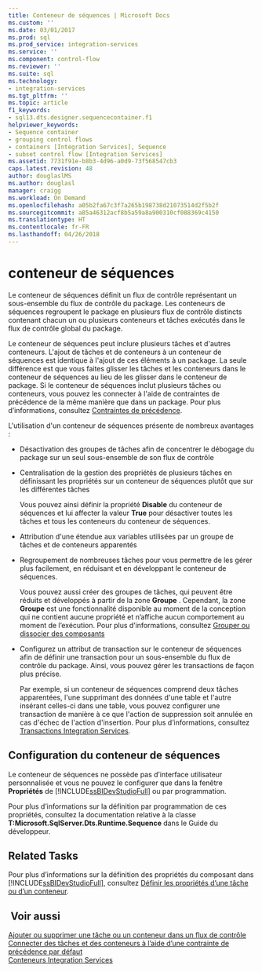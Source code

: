 ```yaml
---
title: Conteneur de séquences | Microsoft Docs
ms.custom: ''
ms.date: 03/01/2017
ms.prod: sql
ms.prod_service: integration-services
ms.service: ''
ms.component: control-flow
ms.reviewer: ''
ms.suite: sql
ms.technology:
- integration-services
ms.tgt_pltfrm: ''
ms.topic: article
f1_keywords:
- sql13.dts.designer.sequencecontainer.f1
helpviewer_keywords:
- Sequence container
- grouping control flows
- containers [Integration Services], Sequence
- subset control flow [Integration Services]
ms.assetid: 7731f91e-b8b3-4d96-a0d9-73f568547cb3
caps.latest.revision: 48
author: douglaslMS
ms.author: douglasl
manager: craigg
ms.workload: On Demand
ms.openlocfilehash: a05b2fa67c3f7a265b198738d21073514d2f5b2f
ms.sourcegitcommit: a85a46312acf8b5a59a8a900310cf088369c4150
ms.translationtype: HT
ms.contentlocale: fr-FR
ms.lasthandoff: 04/26/2018
---
```

# <a name="sequence-container"></a>conteneur de séquences
  Le conteneur de séquences définit un flux de contrôle représentant un sous-ensemble du flux de contrôle du package. Les conteneurs de séquences regroupent le package en plusieurs flux de contrôle distincts contenant chacun un ou plusieurs conteneurs et tâches exécutés dans le flux de contrôle global du package.  
  
 Le conteneur de séquences peut inclure plusieurs tâches et d'autres conteneurs. L'ajout de tâches et de conteneurs à un conteneur de séquences est identique à l'ajout de ces éléments à un package. La seule différence est que vous faites glisser les tâches et les conteneurs dans le conteneur de séquences au lieu de les glisser dans le conteneur de package. Si le conteneur de séquences inclut plusieurs tâches ou conteneurs, vous pouvez les connecter à l'aide de contraintes de précédence de la même manière que dans un package. Pour plus d’informations, consultez [Contraintes de précédence](../../integration-services/control-flow/precedence-constraints.md).  
  
 L'utilisation d'un conteneur de séquences présente de nombreux avantages :  
  
-   Désactivation des groupes de tâches afin de concentrer le débogage du package sur un seul sous-ensemble de son flux de contrôle  
  
-   Centralisation de la gestion des propriétés de plusieurs tâches en définissant les propriétés sur un conteneur de séquences plutôt que sur les différentes tâches  
  
     Vous pouvez ainsi définir la propriété **Disable** du conteneur de séquences et lui affecter la valeur **True** pour désactiver toutes les tâches et tous les conteneurs du conteneur de séquences.  
  
-   Attribution d'une étendue aux variables utilisées par un groupe de tâches et de conteneurs apparentés  
  
-   Regroupement de nombreuses tâches pour vous permettre de les gérer plus facilement, en réduisant et en développant le conteneur de séquences.  
  
     Vous pouvez aussi créer des groupes de tâches, qui peuvent être réduits et développés à partir de la zone **Groupe** . Cependant, la zone **Groupe** est une fonctionnalité disponible au moment de la conception qui ne contient aucune propriété et n’affiche aucun comportement au moment de l’exécution. Pour plus d’informations, consultez [Grouper ou dissocier des composants](../../integration-services/group-or-ungroup-components.md)  
  
-   Configurez un attribut de transaction sur le conteneur de séquences afin de définir une transaction pour un sous-ensemble du flux de contrôle du package. Ainsi, vous pouvez gérer les transactions de façon plus précise.  
  
     Par exemple, si un conteneur de séquences comprend deux tâches apparentées, l'une supprimant des données d'une table et l'autre insérant celles-ci dans une table, vous pouvez configurer une transaction de manière à ce que l'action de suppression soit annulée en cas d'échec de l'action d'insertion. Pour plus d’informations, consultez [Transactions Integration Services](../../integration-services/integration-services-transactions.md).  
  
## <a name="configuration-of-the-sequence-container"></a>Configuration du conteneur de séquences  
 Le conteneur de séquences ne possède pas d’interface utilisateur personnalisée et vous ne pouvez le configurer que dans la fenêtre **Propriétés** de [!INCLUDE[ssBIDevStudioFull](../../includes/ssbidevstudiofull-md.md)] ou par programmation.  
  
 Pour plus d’informations sur la définition par programmation de ces propriétés, consultez la documentation relative à la classe **T:Microsoft.SqlServer.Dts.Runtime.Sequence** dans le Guide du développeur.  
  
## <a name="related-tasks"></a>Related Tasks  
 Pour plus d’informations sur la définition des propriétés du composant dans [!INCLUDE[ssBIDevStudioFull](../../includes/ssbidevstudiofull-md.md)], consultez [Définir les propriétés d’une tâche ou d’un conteneur](http://msdn.microsoft.com/library/52d47ca4-fb8c-493d-8b2b-48bb269f859b).  
  
## <a name="see-also"></a> Voir aussi  
 [Ajouter ou supprimer une tâche ou un conteneur dans un flux de contrôle](../../integration-services/control-flow/add-or-delete-a-task-or-a-container-in-a-control-flow.md)   
 [Connecter des tâches et des conteneurs à l’aide d’une contrainte de précédence par défaut](http://msdn.microsoft.com/library/8f31f15f-98ff-4c35-b41f-8b8cfd148d75)   
 [Conteneurs Integration Services](../../integration-services/control-flow/integration-services-containers.md)  
  
  
